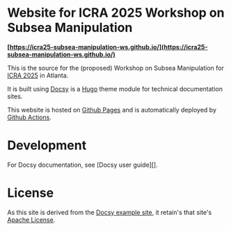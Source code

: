 # Website for ICRA 2025 Workshop on Subsea Manipulation

**[https://icra25-subsea-manipulation-ws.github.io/](https://icra25-subsea-manipulation-ws.github.io/)**

This is the source for the (proposed) Workshop on Subsea Manipulation for [ICRA 2025](https://2025.ieee-icra.org/) in Atlanta.

It is built using
[Docsy](https://www.docsy.dev/) is a [Hugo](https://gohugo.io/) theme module for technical documentation sites.

This website is hosted on [Github Pages](https://pages.github.com/) and is automatically deployed by [Github Actions](https://docs.github.com/en/actions).

# Development

For Docsy documentation, see [Docsy user guide][].

# License

As this site is derived from the [Docsy example site](https://github.com/google/docsy-example), it retain's that site's [Apache License](LICENSE).
